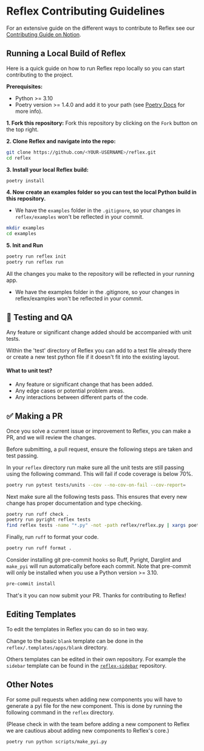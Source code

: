# Reflex Contributing Guidelines

For an extensive guide on the different ways to contribute to Reflex see our [Contributing Guide on Notion](https://www.notion.so/reflex-dev/2107ab2bc166497db951b8d742748284?v=f0eaff78fa984b5ab15d204af58907d7).

## Running a Local Build of Reflex

Here is a quick guide on how to run Reflex repo locally so you can start contributing to the project.

**Prerequisites:**

- Python >= 3.10
- Poetry version >= 1.4.0 and add it to your path (see [Poetry Docs](https://python-poetry.org/docs/#installation) for more info).

**1. Fork this repository:**
Fork this repository by clicking on the `Fork` button on the top right.

**2. Clone Reflex and navigate into the repo:**

``` bash
git clone https://github.com/<YOUR-USERNAME>/reflex.git
cd reflex
```

**3. Install your local Reflex build:**

``` bash
poetry install
```

**4. Now create an examples folder so you can test the local Python build in this repository.**

- We have the `examples` folder in the `.gitignore`, so your changes in `reflex/examples` won't be reflected in your commit.

``` bash
mkdir examples
cd examples
```

**5. Init and Run**

``` bash
poetry run reflex init
poetry run reflex run
```

All the changes you make to the repository will be reflected in your running app.

- We have the examples folder in the .gitignore, so your changes in reflex/examples won't be reflected in your commit.

## 🧪 Testing and QA

Any feature or significant change added should be accompanied with unit tests.

Within the 'test' directory of Reflex you can add to a test file already there or create a new test python file if it doesn't fit into the existing layout.

#### What to unit test?

- Any feature or significant change that has been added.
- Any edge cases or potential problem areas.
- Any interactions between different parts of the code.

## ✅ Making a PR

Once you solve a current issue or improvement to Reflex, you can make a PR, and we will review the changes.

Before submitting, a pull request, ensure the following steps are taken and test passing.

In your `reflex` directory run make sure all the unit tests are still passing using the following command.
This will fail if code coverage is below 70%.

``` bash
poetry run pytest tests/units --cov --no-cov-on-fail --cov-report= 
```

Next make sure all the following tests pass. This ensures that every new change has proper documentation and type checking.

``` bash
poetry run ruff check .
poetry run pyright reflex tests
find reflex tests -name "*.py" -not -path reflex/reflex.py | xargs poetry run darglint
```

Finally, run `ruff` to format your code.

``` bash
poetry run ruff format .
```

Consider installing git pre-commit hooks so Ruff, Pyright, Darglint and `make_pyi` will run automatically before each commit.
Note that pre-commit will only be installed when you use a Python version >= 3.10.

``` bash
pre-commit install
```

That's it you can now submit your PR. Thanks for contributing to Reflex!


## Editing Templates 

To edit the templates in Reflex you can do so in two way.

Change to the basic `blank` template can be done in the `reflex/.templates/apps/blank` directory.

Others templates can be edited in their own repository. For example the `sidebar` template can be found in the [`reflex-sidebar`](https://github.com/reflex-dev/sidebar-template) repository.


## Other Notes

For some pull requests when adding new components you will have to generate a pyi file for the new component. This is done by running the following command in the `reflex` directory.

(Please check in with the team before adding a new component to Reflex we are cautious about adding new components to Reflex's core.)

``` bash
poetry run python scripts/make_pyi.py 
```